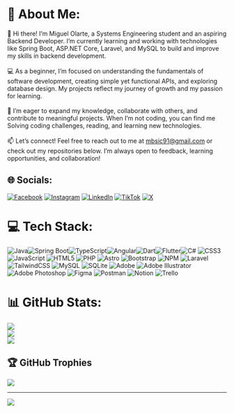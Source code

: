 # 💫 About Me:
👋 Hi there! I’m Miguel Olarte, a Systems Engineering student and an aspiring Backend Developer. I’m currently learning and working with technologies like Spring Boot, ASP.NET Core, Laravel, and MySQL to build and improve my skills in backend development.<br><br>💻 As a beginner, I’m focused on understanding the fundamentals of software development, creating simple yet functional APIs, and exploring database design. My projects reflect my journey of growth and my passion for learning.<br><br>🌱 I’m eager to expand my knowledge, collaborate with others, and contribute to meaningful projects. When I’m not coding, you can find me Solving coding challenges, reading, and learning new technologies.<br><br>📫 Let’s connect! Feel free to reach out to me at mbsic91@gmail.com or check out my repositories below. I’m always open to feedback, learning opportunities, and collaboration!


## 🌐 Socials:
[![Facebook](https://img.shields.io/badge/Facebook-%231877F2.svg?logo=Facebook&logoColor=white)](https://facebook.com/https://www.facebook.com/profile.php?id=61572989186098) [![Instagram](https://img.shields.io/badge/Instagram-%23E4405F.svg?logo=Instagram&logoColor=white)](https://instagram.com/miguel_olarte91) [![LinkedIn](https://img.shields.io/badge/LinkedIn-%230077B5.svg?logo=linkedin&logoColor=white)](https://linkedin.com/in/miguel-olarte-dev) [![TikTok](https://img.shields.io/badge/TikTok-%23000000.svg?logo=TikTok&logoColor=white)](https://tiktok.com/@https://www.tiktok.com/@tktkr91?is_from_webapp=1&sender_device=pc) [![X](https://img.shields.io/badge/X-black.svg?logo=X&logoColor=white)](https://x.com/@MiguelO41033679) 

# 💻 Tech Stack:
![Java](https://img.shields.io/badge/java-%23ED8B00.svg?style=for-the-badge&logo=openjdk&logoColor=white)![Spring Boot](https://img.shields.io/badge/Spring_Boot-6DB33F?style=for-the-badge&logo=spring-boot&logoColor=white)![TypeScript](https://img.shields.io/badge/TypeScript-3178C6?style=for-the-badge&logo=typescript&logoColor=white)![Angular](https://img.shields.io/badge/Angular-DD0031?style=for-the-badge&logo=angular&logoColor=white)![Dart](https://img.shields.io/badge/Dart-0175C2?style=for-the-badge&logo=dart&logoColor=white)![Flutter](https://img.shields.io/badge/Flutter-02569B?style=for-the-badge&logo=flutter&logoColor=white)![C#](https://img.shields.io/badge/c%23-%23239120.svg?style=for-the-badge&logo=csharp&logoColor=white) ![CSS3](https://img.shields.io/badge/css3-%231572B6.svg?style=for-the-badge&logo=css3&logoColor=white) ![JavaScript](https://img.shields.io/badge/javascript-%23323330.svg?style=for-the-badge&logo=javascript&logoColor=%23F7DF1E)  ![HTML5](https://img.shields.io/badge/html5-%23E34F26.svg?style=for-the-badge&logo=html5&logoColor=white) ![PHP](https://img.shields.io/badge/php-%23777BB4.svg?style=for-the-badge&logo=php&logoColor=white)   ![Astro](https://img.shields.io/badge/astro-%232C2052.svg?style=for-the-badge&logo=astro&logoColor=white) ![Bootstrap](https://img.shields.io/badge/bootstrap-%238511FA.svg?style=for-the-badge&logo=bootstrap&logoColor=white) ![NPM](https://img.shields.io/badge/NPM-%23CB3837.svg?style=for-the-badge&logo=npm&logoColor=white)  ![Laravel](https://img.shields.io/badge/laravel-%23FF2D20.svg?style=for-the-badge&logo=laravel&logoColor=white)   ![TailwindCSS](https://img.shields.io/badge/tailwindcss-%2338B2AC.svg?style=for-the-badge&logo=tailwind-css&logoColor=white) ![MySQL](https://img.shields.io/badge/mysql-4479A1.svg?style=for-the-badge&logo=mysql&logoColor=white) ![SQLite](https://img.shields.io/badge/sqlite-%2307405e.svg?style=for-the-badge&logo=sqlite&logoColor=white) ![Adobe](https://img.shields.io/badge/adobe-%23FF0000.svg?style=for-the-badge&logo=adobe&logoColor=white) ![Adobe Illustrator](https://img.shields.io/badge/adobe%20illustrator-%23FF9A00.svg?style=for-the-badge&logo=adobe%20illustrator&logoColor=white) ![Adobe Photoshop](https://img.shields.io/badge/adobe%20photoshop-%2331A8FF.svg?style=for-the-badge&logo=adobe%20photoshop&logoColor=white) ![Figma](https://img.shields.io/badge/figma-%23F24E1E.svg?style=for-the-badge&logo=figma&logoColor=white) ![Postman](https://img.shields.io/badge/Postman-FF6C37?style=for-the-badge&logo=postman&logoColor=white) ![Notion](https://img.shields.io/badge/Notion-%23000000.svg?style=for-the-badge&logo=notion&logoColor=white) ![Trello](https://img.shields.io/badge/Trello-%23026AA7.svg?style=for-the-badge&logo=Trello&logoColor=white)
# 📊 GitHub Stats:
![](https://github-readme-stats.vercel.app/api?username=olarte91&theme=tokyonight&hide_border=false&include_all_commits=true&count_private=true)<br/>
![](https://github-readme-streak-stats.herokuapp.com/?user=olarte91&theme=tokyonight&hide_border=false)<br/>
![](https://github-readme-stats.vercel.app/api/top-langs/?username=olarte91&theme=tokyonight&hide_border=false&include_all_commits=true&count_private=true&layout=compact)

## 🏆 GitHub Trophies
![](https://github-profile-trophy.vercel.app/?username=olarte91&theme=dracula&no-frame=true&no-bg=true&margin-w=4)

---
[![](https://visitcount.itsvg.in/api?id=olarte91&icon=0&color=0)](https://visitcount.itsvg.in)

  
<!-- Proudly created with GPRM ( https://gprm.itsvg.in ) -->
